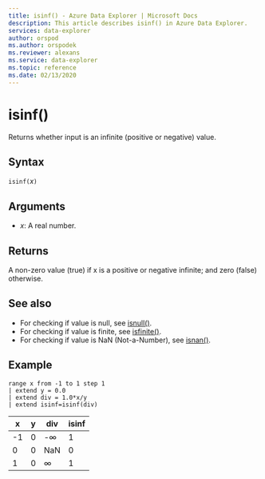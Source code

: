 ```yaml
---
title: isinf() - Azure Data Explorer | Microsoft Docs
description: This article describes isinf() in Azure Data Explorer.
services: data-explorer
author: orspod
ms.author: orspodek
ms.reviewer: alexans
ms.service: data-explorer
ms.topic: reference
ms.date: 02/13/2020
---
```

# isinf()

Returns whether input is an infinite (positive or negative) value.  

## Syntax

`isinf(`*x*`)`

## Arguments

* *x*: A real number.

## Returns

A non-zero value (true) if x is a positive or negative infinite; and zero (false) otherwise.

## See also

* For checking if value is null, see [isnull()](isnullfunction.md).
* For checking if value is finite, see [isfinite()](isfinitefunction.md).
* For checking if value is NaN (Not-a-Number), see [isnan()](isnanfunction.md).

## Example

```kusto
range x from -1 to 1 step 1
| extend y = 0.0
| extend div = 1.0*x/y
| extend isinf=isinf(div)
```

|x|y|div|isinf|
|---|---|---|---|
|-1|0|-∞|1|
|0|0|NaN|0|
|1|0|∞|1|
